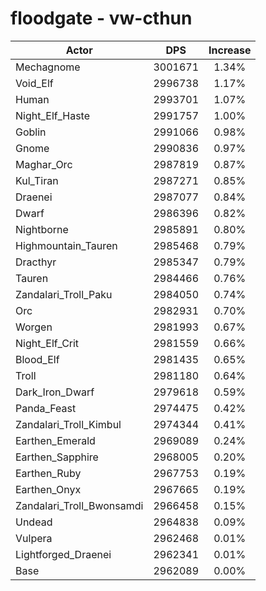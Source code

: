 # floodgate - vw-cthun
| Actor | DPS | Increase |
|---|:---:|:---:|
|Mechagnome|3001671|1.34%|
|Void_Elf|2996738|1.17%|
|Human|2993701|1.07%|
|Night_Elf_Haste|2991757|1.00%|
|Goblin|2991066|0.98%|
|Gnome|2990836|0.97%|
|Maghar_Orc|2987819|0.87%|
|Kul_Tiran|2987271|0.85%|
|Draenei|2987077|0.84%|
|Dwarf|2986396|0.82%|
|Nightborne|2985891|0.80%|
|Highmountain_Tauren|2985468|0.79%|
|Dracthyr|2985347|0.79%|
|Tauren|2984466|0.76%|
|Zandalari_Troll_Paku|2984050|0.74%|
|Orc|2982931|0.70%|
|Worgen|2981993|0.67%|
|Night_Elf_Crit|2981559|0.66%|
|Blood_Elf|2981435|0.65%|
|Troll|2981180|0.64%|
|Dark_Iron_Dwarf|2979618|0.59%|
|Panda_Feast|2974475|0.42%|
|Zandalari_Troll_Kimbul|2974344|0.41%|
|Earthen_Emerald|2969089|0.24%|
|Earthen_Sapphire|2968005|0.20%|
|Earthen_Ruby|2967753|0.19%|
|Earthen_Onyx|2967665|0.19%|
|Zandalari_Troll_Bwonsamdi|2966458|0.15%|
|Undead|2964838|0.09%|
|Vulpera|2962468|0.01%|
|Lightforged_Draenei|2962341|0.01%|
|Base|2962089|0.00%|
